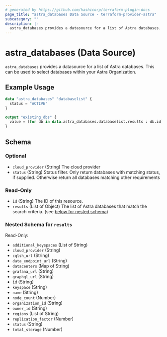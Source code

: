 ```yaml
---
# generated by https://github.com/hashicorp/terraform-plugin-docs
page_title: "astra_databases Data Source - terraform-provider-astra"
subcategory: ""
description: |-
  astra_databases provides a datasource for a list of Astra databases. This can be used to select databases within your Astra Organization.
---
```


# astra_databases (Data Source)

`astra_databases` provides a datasource for a list of Astra databases. This can be used to select databases within your Astra Organization.

## Example Usage

```terraform
data "astra_databases" "databaselist" {
  status = "ACTIVE"
}

output "existing_dbs" {
  value = [for db in data.astra_databases.databaselist.results : db.id]
}
```

<!-- schema generated by tfplugindocs -->
## Schema

### Optional

- `cloud_provider` (String) The cloud provider
- `status` (String) Status filter. Only return databases with matching status, if supplied. Otherwise return all databases matching other requirements

### Read-Only

- `id` (String) The ID of this resource.
- `results` (List of Object) The list of Astra databases that match the search criteria. (see [below for nested schema](#nestedatt--results))

<a id="nestedatt--results"></a>
### Nested Schema for `results`

Read-Only:

- `additional_keyspaces` (List of String)
- `cloud_provider` (String)
- `cqlsh_url` (String)
- `data_endpoint_url` (String)
- `datacenters` (Map of String)
- `grafana_url` (String)
- `graphql_url` (String)
- `id` (String)
- `keyspace` (String)
- `name` (String)
- `node_count` (Number)
- `organization_id` (String)
- `owner_id` (String)
- `regions` (List of String)
- `replication_factor` (Number)
- `status` (String)
- `total_storage` (Number)
